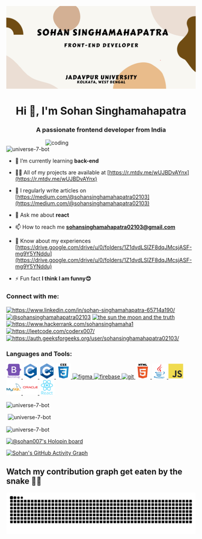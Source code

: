 ![logo](https://github.com/Universe-7-bot/Universe-7-bot/blob/main/Banner.png)
<h1 align="center">Hi 👋, I'm Sohan Singhamahapatra</h1>
<h3 align="center">A passionate frontend developer from India</h3>

<img align="right" alt="coding" width="400" src="https://user-images.githubusercontent.com/55389276/140866485-8fb1c876-9a8f-4d6a-98dc-08c4981eaf70.gif">

<p align="left"> <img src="https://komarev.com/ghpvc/?username=universe-7-bot&label=Profile%20views&color=0e75b6&style=flat" alt="universe-7-bot" /> </p>

- 🌱 I’m currently learning **back-end**

- 👨‍💻 All of my projects are available at [https://r.mtdv.me/wUJBDvAYnx](https://r.mtdv.me/wUJBDvAYnx)

- 📝 I regularly write articles on [https://medium.com/@sohansinghamahapatra02103](https://medium.com/@sohansinghamahapatra02103)

- 💬 Ask me about **react**

- 📫 How to reach me **sohansinghamahapatra02103@gmail.com**

- 📄 Know about my experiences [https://drive.google.com/drive/u/0/folders/1Z1dvdLSlZF8dqJMcsjASF-mg9Y5YNddu](https://drive.google.com/drive/u/0/folders/1Z1dvdLSlZF8dqJMcsjASF-mg9Y5YNddu)

- ⚡ Fun fact **I think I am funny😊**

<h3 align="left">Connect with me:</h3>
<p align="left">
<a href="https://linkedin.com/in/https://www.linkedin.com/in/sohan-singhamahapatra-65714a190/" target="blank"><img align="center" src="https://raw.githubusercontent.com/rahuldkjain/github-profile-readme-generator/master/src/images/icons/Social/linked-in-alt.svg" alt="https://www.linkedin.com/in/sohan-singhamahapatra-65714a190/" height="30" width="40" /></a>
<a href="https://medium.com/@sohansinghamahapatra02103" target="blank"><img align="center" src="https://raw.githubusercontent.com/rahuldkjain/github-profile-readme-generator/master/src/images/icons/Social/medium.svg" alt="@sohansinghamahapatra02103" height="30" width="40" /></a>
<a href="https://www.youtube.com/c/the sun the moon and the truth" target="blank"><img align="center" src="https://raw.githubusercontent.com/rahuldkjain/github-profile-readme-generator/master/src/images/icons/Social/youtube.svg" alt="the sun the moon and the truth" height="30" width="40" /></a>
<a href="https://www.hackerrank.com/https://www.hackerrank.com/sohansinghamaha1" target="blank"><img align="center" src="https://raw.githubusercontent.com/rahuldkjain/github-profile-readme-generator/master/src/images/icons/Social/hackerrank.svg" alt="https://www.hackerrank.com/sohansinghamaha1" height="30" width="40" /></a>
<a href="https://www.leetcode.com/https://leetcode.com/coderx007/" target="blank"><img align="center" src="https://raw.githubusercontent.com/rahuldkjain/github-profile-readme-generator/master/src/images/icons/Social/leet-code.svg" alt="https://leetcode.com/coderx007/" height="30" width="40" /></a>
<a href="https://auth.geeksforgeeks.org/user/https://auth.geeksforgeeks.org/user/sohansinghamahapatra02103/" target="blank"><img align="center" src="https://raw.githubusercontent.com/rahuldkjain/github-profile-readme-generator/master/src/images/icons/Social/geeks-for-geeks.svg" alt="https://auth.geeksforgeeks.org/user/sohansinghamahapatra02103/" height="30" width="40" /></a>
</p>

<h3 align="left">Languages and Tools:</h3>
<p align="left"> <a href="https://getbootstrap.com" target="_blank" rel="noreferrer"> <img src="https://raw.githubusercontent.com/devicons/devicon/master/icons/bootstrap/bootstrap-plain-wordmark.svg" alt="bootstrap" width="40" height="40"/> </a> <a href="https://www.cprogramming.com/" target="_blank" rel="noreferrer"> <img src="https://raw.githubusercontent.com/devicons/devicon/master/icons/c/c-original.svg" alt="c" width="40" height="40"/> </a> <a href="https://www.w3schools.com/cpp/" target="_blank" rel="noreferrer"> <img src="https://raw.githubusercontent.com/devicons/devicon/master/icons/cplusplus/cplusplus-original.svg" alt="cplusplus" width="40" height="40"/> </a> <a href="https://www.w3schools.com/css/" target="_blank" rel="noreferrer"> <img src="https://raw.githubusercontent.com/devicons/devicon/master/icons/css3/css3-original-wordmark.svg" alt="css3" width="40" height="40"/> </a> <a href="https://www.figma.com/" target="_blank" rel="noreferrer"> <img src="https://www.vectorlogo.zone/logos/figma/figma-icon.svg" alt="figma" width="40" height="40"/> </a> <a href="https://firebase.google.com/" target="_blank" rel="noreferrer"> <img src="https://www.vectorlogo.zone/logos/firebase/firebase-icon.svg" alt="firebase" width="40" height="40"/> </a> <a href="https://git-scm.com/" target="_blank" rel="noreferrer"> <img src="https://www.vectorlogo.zone/logos/git-scm/git-scm-icon.svg" alt="git" width="40" height="40"/> </a> <a href="https://www.w3.org/html/" target="_blank" rel="noreferrer"> <img src="https://raw.githubusercontent.com/devicons/devicon/master/icons/html5/html5-original-wordmark.svg" alt="html5" width="40" height="40"/> </a> <a href="https://www.java.com" target="_blank" rel="noreferrer"> <img src="https://raw.githubusercontent.com/devicons/devicon/master/icons/java/java-original.svg" alt="java" width="40" height="40"/> </a> <a href="https://developer.mozilla.org/en-US/docs/Web/JavaScript" target="_blank" rel="noreferrer"> <img src="https://raw.githubusercontent.com/devicons/devicon/master/icons/javascript/javascript-original.svg" alt="javascript" width="40" height="40"/> </a> <a href="https://www.mysql.com/" target="_blank" rel="noreferrer"> <img src="https://raw.githubusercontent.com/devicons/devicon/master/icons/mysql/mysql-original-wordmark.svg" alt="mysql" width="40" height="40"/> </a> <a href="https://www.oracle.com/" target="_blank" rel="noreferrer"> <img src="https://raw.githubusercontent.com/devicons/devicon/master/icons/oracle/oracle-original.svg" alt="oracle" width="40" height="40"/> </a> <a href="https://reactjs.org/" target="_blank" rel="noreferrer"> <img src="https://raw.githubusercontent.com/devicons/devicon/master/icons/react/react-original-wordmark.svg" alt="react" width="40" height="40"/> </a> </p>

<p><img align="center" src="https://github-readme-stats.vercel.app/api/top-langs?username=universe-7-bot&show_icons=true&locale=en&layout=compact" alt="universe-7-bot" /></p>

<p>&nbsp;<img align="center" src="https://github-readme-stats.vercel.app/api?username=universe-7-bot&show_icons=true&locale=en" alt="universe-7-bot" /></p>

<p><img align="center" src="https://github-readme-streak-stats.herokuapp.com/?user=universe-7-bot&" alt="universe-7-bot" /></p>

[![@sohan007's Holopin board](https://holopin.me/sohan007)](https://holopin.io/@sohan007)

[![Sohan's GitHub Activity Graph](https://activity-graph.herokuapp.com/graph?username=Universe-7-bot&theme=xcode)](https://git.io/Universe-7-bot)

## Watch my contribution graph get eaten by the snake 💁😍
![Snake animation](https://github.com/Universe-7-bot/Universe-7-bot/blob/output/github-contribution-grid-snake.svg)
<!-- 
## Watch my name as contributions animation 💁😍
![snake gif](gitartwork.svg) -->
